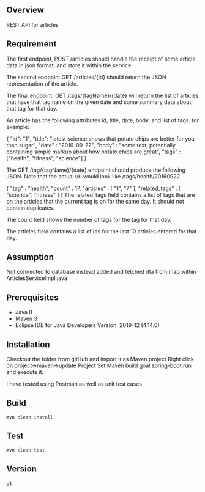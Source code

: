 
## Overview
REST API for articles

## Requirement
The first endpoint, POST /articles should handle the receipt of some article data in json format, and store it within the service.

The second endpoint GET /articles/{id} should return the JSON representation of the article.

The final endpoint, GET /tags/{tagName}/{date} will return the list of articles that have that tag name on the given date and some summary data about that tag for that day.

An article has the following attributes id, title, date, body, and list of tags. for example:

{
  "id": "1",
  "title": "latest science shows that potato chips are better for you than sugar",
  "date" : "2016-09-22",
  "body" : "some text, potentially containing simple markup about how potato chips are great",
  "tags" : ["health", "fitness", "science"]
}

The GET /tag/{tagName}/{date} endpoint should produce the following JSON. Note that the actual url would look like /tags/health/20160922.

{
  "tag" : "health",
  "count" : 17,
    "articles" :
      [
        "1",
        "7"
      ],
    "related_tags" :
      [
        "science",
        "fitness"
      ]
}
The related_tags field contains a list of tags that are on the articles that the current tag is on for the same day. It should not contain duplicates.

The count field shows the number of tags for the tag for that day.

The articles field contains a list of ids for the last 10 articles entered for that day.
## Assumption

Not connected to database instead  added and fetched dta from map within ArticlesServiceImpl.java

## Prerequisites
- Java 8
- Maven 3
- Eclipse IDE for Java Developers Version: 2019-12 (4.14.0)


## Installation 

Checkout the folder from gitHub and import it as Maven project
Right click on project->maven->update Project 
Set Maven build goal spring-boot:run and execute it.

I have tested using Postman as well as unit test cases



## Build
`mvn clean install`

## Test
`mvn clean test`

## Version
v1
